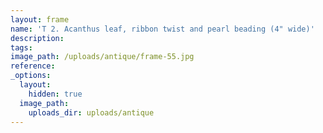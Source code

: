 ```yaml
---
layout: frame
name: 'T 2. Acanthus leaf, ribbon twist and pearl beading (4" wide)'
description:
tags:
image_path: /uploads/antique/frame-55.jpg
reference:
_options:
  layout:
    hidden: true
  image_path:
    uploads_dir: uploads/antique
---
```

